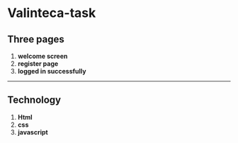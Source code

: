 # Valinteca-task

## Three pages
1. **welcome screen**
2. **register page**
3. **logged in successfully**

---
## Technology
1. **Html**
2. **css**
3. **javascript**
